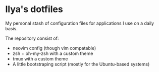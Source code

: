 # Ilya's dotfiles

My personal stash of configuration files for applications I use on a daily basis.

The repository consist of:
- neovim config (though vim compatable)
- zsh + oh-my-zsh with a custom theme
- tmux with a custom theme
- A little bootstraping script (mostly for the Ubuntu-based systems)
